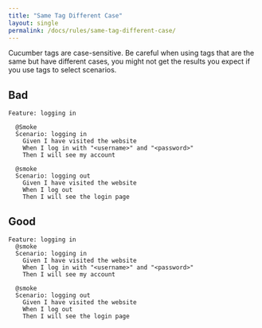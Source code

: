 ```yaml
---
title: "Same Tag Different Case"
layout: single
permalink: /docs/rules/same-tag-different-case/
---
```


Cucumber tags are case-sensitive. Be careful when using tags that are the same but have different cases, you might not get the results you expect if you use tags to select scenarios.

## Bad

```gherkin
Feature: logging in

  @Smoke
  Scenario: logging in
    Given I have visited the website
    When I log in with "<username>" and "<password>"
    Then I will see my account

  @smoke
  Scenario: logging out
    Given I have visited the website
    When I log out
    Then I will see the login page
```

## Good

```gherkin
Feature: logging in
  @smoke
  Scenario: logging in
    Given I have visited the website
    When I log in with "<username>" and "<password>"
    Then I will see my account

  @smoke
  Scenario: logging out
    Given I have visited the website
    When I log out
    Then I will see the login page
```
